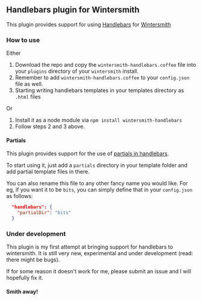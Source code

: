 ## Handlebars plugin for Wintersmith
This plugin provides support for using [Handlebars](http://handlebarsjs.com) for [Wintersmith](http://wintersmith.io)

### How to use
Either

1. Download the repo and copy the `wintersmith-handlebars.coffee` file into your `plugins` directory of your `wintersmith` install.
2. Remember to add `wintersmith-handlebars.coffee` to your `config.json` file as well.
3. Starting writing handlebars templates in your templates directory as `.html` files

Or

1. Install it as a node module via `npm install wintersmith-handlebars`
2. Follow steps 2 and 3 above.

#### Partials
This plugin provides support for the use of [partials in handlebars](https://github.com/wycats/handlebars.js/#partials).

To start using it, just add a `partials` directory in your template folder and add partial template files in there.

You can also rename this file to any other fancy name you would like. For eg, if you want it to be `bits`, you can simply define that in your `config.json` as follows:

```json
  "handlebars": {
    "partialDir": "bits"
  }
```

### Under development
This plugin is my first attempt at bringing support for handlebars to wintersmith. It is still very new, experimental and under development (read: there might be bugs).

If for some reason it doesn't work for me, please submit an issue and I will hopefully fix it.

#### Smith away!